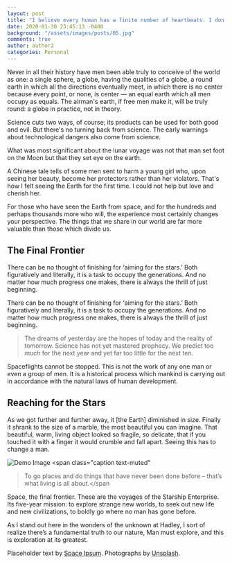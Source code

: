 ```yaml
---
layout: post
title: "I believe every human has a finite number of heartbeats. I don't intend to waste any of mine."
date: 2020-01-30 23:45:13 -0400
background: "/assets/images/posts/05.jpg"
comments: true
author: author2
categories: Personal
---
```


<p>
  Never in all their history have men been able truly to conceive of the world
  as one: a single sphere, a globe, having the qualities of a globe, a round
  earth in which all the directions eventually meet, in which there is no center
  because every point, or none, is center — an equal earth which all men occupy
  as equals. The airman's earth, if free men make it, will be truly round: a
  globe in practice, not in theory.
</p>

<p>
  Science cuts two ways, of course; its products can be used for both good and
  evil. But there's no turning back from science. The early warnings about
  technological dangers also come from science.
</p>

<p>
  What was most significant about the lunar voyage was not that man set foot on
  the Moon but that they set eye on the earth.
</p>

<p>
  A Chinese tale tells of some men sent to harm a young girl who, upon seeing
  her beauty, become her protectors rather than her violators. That's how I felt
  seeing the Earth for the first time. I could not help but love and cherish
  her.
</p>

<p>
  For those who have seen the Earth from space, and for the hundreds and perhaps
  thousands more who will, the experience most certainly changes your
  perspective. The things that we share in our world are far more valuable than
  those which divide us.
</p>

<h2 class="section-heading">The Final Frontier</h2>

<p>
  There can be no thought of finishing for ‘aiming for the stars.’ Both
  figuratively and literally, it is a task to occupy the generations. And no
  matter how much progress one makes, there is always the thrill of just
  beginning.
</p>

<p>
  There can be no thought of finishing for ‘aiming for the stars.’ Both
  figuratively and literally, it is a task to occupy the generations. And no
  matter how much progress one makes, there is always the thrill of just
  beginning.
</p>

<blockquote class="blockquote">
  The dreams of yesterday are the hopes of today and the reality of tomorrow.
  Science has not yet mastered prophecy. We predict too much for the next year
  and yet far too little for the next ten.
</blockquote>

<p>
  Spaceflights cannot be stopped. This is not the work of any one man or even a
  group of men. It is a historical process which mankind is carrying out in
  accordance with the natural laws of human development.
</p>

<h2 class="section-heading">Reaching for the Stars</h2>

<p>
  As we got further and further away, it [the Earth] diminished in size. Finally
  it shrank to the size of a marble, the most beautiful you can imagine. That
  beautiful, warm, living object looked so fragile, so delicate, that if you
  touched it with a finger it would crumble and fall apart. Seeing this has to
  change a man.
</p>

<img
  class="img-fluid"
  src="https://source.unsplash.com/Mn9Fa_wQH-M/800x450"
  alt="Demo Image"
/>
<span class="caption text-muted"

> To go places and do things that have never been done before – that’s what
> living is all about.</span

<p>
  Space, the final frontier. These are the voyages of the Starship Enterprise.
  Its five-year mission: to explore strange new worlds, to seek out new life and
  new civilizations, to boldly go where no man has gone before.
</p>

<p>
  As I stand out here in the wonders of the unknown at Hadley, I sort of realize
  there’s a fundamental truth to our nature, Man must explore, and this is
  exploration at its greatest.
</p>

<p>
  Placeholder text by <a href="http://spaceipsum.com/">Space Ipsum</a>.
  Photographs by <a href="https://unsplash.com/">Unsplash</a>.
</p>
